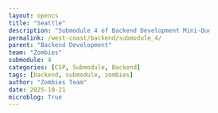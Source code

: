 ```yaml
---
layout: opencs
title: "Seattle"
description: "Submodule 4 of Backend Development Mini-Quest"
permalink: /west-coast/backend/submodule_4/
parent: "Backend Development"
team: "Zombies"
submodule: 4
categories: [CSP, Submodule, Backend]
tags: [backend, submodule, zombies]
author: "Zombies Team"
date: 2025-10-21
microblog: True
---
```


<!DOCTYPE html>
<html lang="en">
<head>
    <meta charset="UTF-8">
    <meta name="viewport" content="width=device-width, initial-scale=1.0">
    <title>Seattle Sports API Explorer</title>
    <style>
        * {
            margin: 0;
            padding: 0;
            box-sizing: border-box;
        }

        body {
            font-family: 'Segoe UI', Tahoma, Geneva, Verdana, sans-serif;
            background: #1a1a2e;
            min-height: 100vh;
            padding: 20px;
            color: #ffffff;
            transition: background-color 0.3s ease;
        }



        .container {
            max-width: 1200px;
            margin: 0 auto;
        }
        
        header {
            text-align: center;
            padding: 30px 0;
            background: #16213e;
            border-radius: 15px;
            margin-bottom: 30px;
            box-shadow: 0 8px 20px rgba(0, 0, 0, 0.3);
        }



        h1 {
            font-size: 2.5em;
            color: #0ea5e9;
            margin-bottom: 10px;
        }

        .subtitle {
            color: #94a3b8;
            font-size: 1.1em;
        }



        .learning-section {
            background: #16213e;
            padding: 25px;
            border-radius: 12px;
            margin-bottom: 20px;
            box-shadow: 0 4px 15px rgba(0, 0, 0, 0.2);
        }



        .learning-section h2 {
            color: #0ea5e9;
            margin-bottom: 15px;
            font-size: 1.8em;
        }

        .learning-section p, .learning-section li {
            color: #e2e8f0;
            line-height: 1.6;
            margin-bottom: 10px;
        }

        .learning-section ul {
            margin-left: 20px;
            margin-top: 10px;
        }

        .code-editor {
            background: #0f172a;
            color: #e2e8f0;
            padding: 20px;
            border-radius: 8px;
            font-family: 'Courier New', monospace;
            margin: 15px 0;
            overflow-x: auto;
            border: 2px solid #0ea5e9;
        }



        .button-group {
            display: flex;
            gap: 10px;
            flex-wrap: wrap;
            margin: 15px 0;
        }

        button {
            background: #0ea5e9;
            color: white;
            border: none;
            padding: 12px 24px;
            border-radius: 8px;
            cursor: pointer;
            font-size: 1em;
            font-weight: bold;
            transition: all 0.3s ease;
        }

        button:hover {
            background: #0284c7;
            transform: translateY(-2px);
        }

        .output {
            background: #0f172a;
            border: 2px solid #0ea5e9;
            border-radius: 8px;
            padding: 20px;
            margin-top: 15px;
            color: #e2e8f0;
            min-height: 100px;
            font-family: monospace;
            white-space: pre-wrap;
        }



        .stadium-grid {
            display: grid;
            grid-template-columns: repeat(auto-fit, minmax(280px, 1fr));
            gap: 20px;
            margin-top: 20px;
        }

        .stadium-card {
            background: #1e293b;
            padding: 20px;
            border-radius: 12px;
            cursor: pointer;
            transition: all 0.3s ease;
            border: 2px solid #334155;
        }



        .stadium-card:hover {
            transform: translateY(-5px);
            border-color: #0ea5e9;
        }

        .stadium-card h3 {
            color: #0ea5e9;
            margin-bottom: 10px;
            font-size: 1.4em;
        }

        .stadium-card p {
            color: #94a3b8;
            margin: 8px 0;
        }



        .input-group {
            margin: 15px 0;
        }

        .input-group label {
            display: block;
            color: #94a3b8;
            margin-bottom: 8px;
            font-weight: 600;
        }



        input[type="text"], select {
            width: 100%;
            max-width: 400px;
            padding: 12px;
            border-radius: 8px;
            border: 2px solid #334155;
            background: #1e293b;
            color: #e2e8f0;
            font-size: 1em;
        }

        body.light-mode input[type="text"],
        body.light-mode select {
            background: #ffffff;
            color: #000000;
            border-color: #cbd5e1;
        }

        .info-box {
            background: rgba(14, 165, 233, 0.1);
            border-left: 4px solid #0ea5e9;
            padding: 15px;
            margin: 15px 0;
            border-radius: 5px;
        }

        .info-box p {
            color: #e2e8f0;
            margin: 5px 0;
        }

        body.light-mode .info-box p {
            color: #000000;
        }

        .step-number {
            display: inline-block;
            background: #0ea5e9;
            color: white;
            width: 30px;
            height: 30px;
            border-radius: 50%;
            text-align: center;
            line-height: 30px;
            margin-right: 10px;
            font-weight: bold;
        }

        strong {
            color: #0ea5e9;
        }

        body.light-mode strong {
            color: #0284c7;
        }
    </style>
</head>
<body>
    <button class="theme-toggle" onclick="toggleTheme()">Toggle Light/Dark Mode</button>

    <div class="container">
        <header>
            <h1>Seattle Sports API Tour</h1>
            <p class="subtitle">Understanding APIs Through the Coach and Team Analogy</p>
        </header>

        <div class="learning-section">
            <h2>Welcome to the API Playbook</h2>
            <p><strong>The Coach and Team Analogy:</strong></p>
            <ul>
                <li><strong>The Coach (You):</strong> Decides what information is needed</li>
                <li><strong>The Playbook (Database):</strong> Contains all available plays and data</li>
                <li><strong>The Play (User Input):</strong> Your specific request for data</li>
                <li><strong>The Team (API):</strong> Executes the play and retrieves the data</li>
                <li><strong>The Response:</strong> The data returned to the coach</li>
            </ul>
        </div>

        <div class="learning-section">
            <h2><span class="step-number">1</span>The Coach Selects a Stadium</h2>
            <p>First, you (the coach) need to decide which stadium you want information about. Click on any stadium card below:</p>
            <div class="stadium-grid">
                <div class="stadium-card" onclick="selectStadium('football')">
                    <h3>Lumen Field</h3>
                    <p><strong>Team:</strong> Seattle Seahawks</p>
                    <p><strong>Sport:</strong> Football (NFL)</p>
                </div>

                <div class="stadium-card" onclick="selectStadium('baseball')">
                    <h3>T-Mobile Park</h3>
                    <p><strong>Team:</strong> Seattle Mariners</p>
                    <p><strong>Sport:</strong> Baseball (MLB)</p>
                </div>

                <div class="stadium-card" onclick="selectStadium('hockey')">
                    <h3>Climate Pledge Arena</h3>
                    <p><strong>Team:</strong> Seattle Kraken</p>
                    <p><strong>Sport:</strong> Ice Hockey (NHL)</p>
                </div>

                <div class="stadium-card" onclick="selectStadium('college')">
                    <h3>Husky Stadium</h3>
                    <p><strong>Team:</strong> Washington Huskies</p>
                    <p><strong>Sport:</strong> College Football</p>
                </div>

                <div class="stadium-card" onclick="selectStadium('cricket')">
                    <h3>Marymoor Park</h3>
                    <p><strong>Team:</strong> Seattle Orcas</p>
                    <p><strong>Sport:</strong> Cricket (MLC)</p>
                </div>
            </div>
        </div>

        <div class="learning-section">
            <h2><span class="step-number">2</span>The Coach Calls the Play</h2>
            <p>Now that you've selected a stadium, choose what information you want (the play you're calling):</p>
            <div class="input-group">
                <label>Select the play from the playbook:</label>
                <select id="playSelect" onchange="updatePlay()">
                    <option value="">Choose a play...</option>
                    <option value="basic">Get Basic Info</option>
                    <option value="capacity">Get Stadium Capacity</option>
                    <option value="tickets">Get Ticket Prices</option>
                    <option value="location">Get Location</option>
                </select>
            </div>
            <div class="info-box">
                <p><strong>The API Request (Your Play Call):</strong></p>
                <div class="code-editor" id="apiRequest">Select a stadium and play above to see the API request</div>
            </div>
        </div>

        <div class="learning-section">
            <h2><span class="step-number">3</span>The Team Executes</h2>
            <p>The API (team) processes your request and retrieves the data from the database (playbook):</p>
            <div class="info-box">
                <p><strong>The API Response (Team's Execution):</strong></p>
                <div class="output" id="apiResponse">The team's response will appear here after you select a stadium and play</div>
            </div>
        </div>

        <div class="learning-section">
            <h2>Understanding API Endpoints</h2>
            <p>APIs have different endpoints (different types of plays in the playbook). Each endpoint serves a specific purpose:</p>
            
            <div class="info-box">
                <p><strong>GET /stadiums/:sport</strong></p>
                <p>Retrieves information about a specific stadium by sport type</p>
            </div>

            <div class="info-box">
                <p><strong>GET /schedules</strong></p>
                <p>Retrieves game schedules for all Seattle teams</p>
            </div>

            <div class="info-box">
                <p><strong>GET /weather</strong></p>
                <p>Retrieves current weather conditions in Seattle</p>
            </div>

            <div class="info-box">
                <p><strong>GET /tickets</strong></p>
                <p>Retrieves ticket pricing information for all teams</p>
            </div>

            <p style="margin-top: 20px;">Try calling these different plays:</p>
            <div class="button-group">
                <button onclick="callEndpoint('schedules')">Get Schedules</button>
                <button onclick="callEndpoint('weather')">Get Weather</button>
                <button onclick="callEndpoint('tickets')">Get Tickets</button>
            </div>
            <div class="output" id="endpointOutput"></div>
        </div>

        <div class="learning-section">
            <h2>How the Playbook (Database) Works</h2>
            <p>The playbook stores all the data that the API can access. Here's a simplified view:</p>
            <div class="code-editor">const playbook = {
  football: {
    team: "Seahawks",
    stadium: "Lumen Field",
    capacity: 68740,
    location: "47.5952° N, 122.3316° W",
    tickets: "$85-$250"
  },
  baseball: {
    team: "Mariners",
    stadium: "T-Mobile Park",
    capacity: 47929,
    location: "47.5914° N, 122.3325° W",
    tickets: "$15-$180"
  }
  // ... more data
}</div>
            <p style="margin-top: 15px;">When you call a play, the API looks up the information in this playbook and returns it to you.</p>
        </div>
    </div>

    <script>
        let selectedSport = null;

        const playbook = {
            football: { 
                team: "Seahawks", 
                stadium: "Lumen Field", 
                capacity: 68740,
                location: "47.5952° N, 122.3316° W",
                tickets: "$85-$250"
            },
            baseball: { 
                team: "Mariners", 
                stadium: "T-Mobile Park", 
                capacity: 47929,
                location: "47.5914° N, 122.3325° W",
                tickets: "$15-$180"
            },
            hockey: { 
                team: "Kraken", 
                stadium: "Climate Pledge Arena", 
                capacity: 17151,
                location: "47.6221° N, 122.3540° W",
                tickets: "$50-$300"
            },
            college: { 
                team: "Huskies", 
                stadium: "Husky Stadium", 
                capacity: 70138,
                location: "47.6501° N, 122.3016° W",
                tickets: "$35-$150"
            },
            cricket: { 
                team: "Orcas", 
                stadium: "Marymoor Park", 
                capacity: 5000,
                location: "47.6634° N, 122.1146° W",
                tickets: "$10-$40"
            }
        };

        function toggleTheme() {
            document.body.classList.toggle('light-mode');
        }

        function selectStadium(sport) {
            selectedSport = sport;
            document.getElementById('playSelect').value = '';
            document.getElementById('apiRequest').textContent = 'Stadium selected: ' + playbook[sport].stadium + '\nNow select a play from the dropdown above.';
            document.getElementById('apiResponse').textContent = 'Waiting for you to call a play...';
        }

        function updatePlay() {
            const play = document.getElementById('playSelect').value;
            if (!selectedSport) {
                alert('Please select a stadium first!');
                return;
            }

            const team = playbook[selectedSport];
            let request = 'GET /api/stadiums/' + selectedSport;
            let response = '';

            if (play === 'basic') {
                request += '/info';
                response = JSON.stringify({
                    team: team.team,
                    stadium: team.stadium
                }, null, 2);
            } else if (play === 'capacity') {
                request += '/capacity';
                response = JSON.stringify({
                    stadium: team.stadium,
                    capacity: team.capacity
                }, null, 2);
            } else if (play === 'tickets') {
                request += '/tickets';
                response = JSON.stringify({
                    team: team.team,
                    priceRange: team.tickets
                }, null, 2);
            } else if (play === 'location') {
                request += '/location';
                response = JSON.stringify({
                    stadium: team.stadium,
                    coordinates: team.location
                }, null, 2);
            }

            document.getElementById('apiRequest').textContent = 'Coach calls the play:\n\n' + request + '\nHost: api.seattlesports.com';
            document.getElementById('apiResponse').textContent = 'Team executes and returns:\n\n' + response;
        }

        function callEndpoint(endpoint) {
            const output = document.getElementById('endpointOutput');
            output.textContent = 'Calling play: GET /api/' + endpoint + '\n\nTeam is executing...\n';
            
            setTimeout(() => {
                let response = '';
                if (endpoint === 'schedules') {
                    response = JSON.stringify({
                        "Seahawks": ["vs 49ers - Nov 3", "@ Rams - Nov 10"],
                        "Mariners": ["Season starts March 2026"],
                        "Kraken": ["vs Canucks - Nov 5", "@ Flames - Nov 7"]
                    }, null, 2);
                } else if (endpoint === 'weather') {
                    response = JSON.stringify({
                        "location": "Seattle, WA",
                        "temperature": "54°F",
                        "conditions": "Partly Cloudy",
                        "precipitation": "20%"
                    }, null, 2);
                } else if (endpoint === 'tickets') {
                    response = JSON.stringify({
                        "Seahawks": "$85-$250",
                        "Mariners": "$15-$180",
                        "Kraken": "$50-$300",
                        "Huskies": "$35-$150",
                        "Orcas": "$10-$40"
                    }, null, 2);
                }
                output.textContent = 'Team\'s response:\n\n' + response;
            }, 800);
        }
    </script>
</body>
</html>